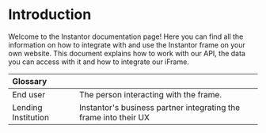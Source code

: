 # Introduction

Welcome to the Instantor documentation page! Here you can find all the information on how to integrate with and use the Instantor frame on your own website. This document explains how to work with our API, the data you can access with it and how to integrate our iFrame. 

| Glossary |   |
| :--- | :--- |
| End user | The person interacting with the frame. |
| Lending Institution | Instantor's business partner integrating the frame into their UX |

